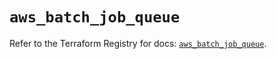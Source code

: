 # `aws_batch_job_queue`

Refer to the Terraform Registry for docs: [`aws_batch_job_queue`](https://registry.terraform.io/providers/hashicorp/aws/6.10.0/docs/resources/batch_job_queue).
